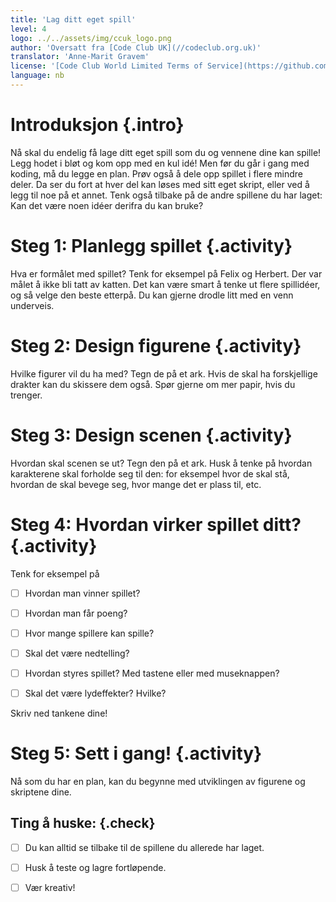```yaml
---
title: 'Lag ditt eget spill'
level: 4
logo: ../../assets/img/ccuk_logo.png
author: 'Oversatt fra [Code Club UK](//codeclub.org.uk)'
translator: 'Anne-Marit Gravem'
license: '[Code Club World Limited Terms of Service](https://github.com/CodeClub/scratch-curriculum/blob/master/LICENSE.md)'
language: nb
---
```



# Introduksjon {.intro}

Nå skal du endelig få lage ditt eget spill som du og vennene dine kan spille!
Legg hodet i bløt og kom opp med en kul idé! Men før du går i gang med koding,
må du legge en plan. Prøv også å dele opp spillet i flere mindre deler. Da ser
du fort at hver del kan løses med sitt eget skript, eller ved å legg til noe på
et annet. Tenk også tilbake på de andre spillene du har laget: Kan det være noen
idéer derifra du kan bruke?


# Steg 1: Planlegg spillet {.activity}

Hva er formålet med spillet? Tenk for eksempel på Felix og Herbert. Der var
målet å ikke bli tatt av katten. Det kan være smart å tenke ut flere spillidéer,
og så velge den beste etterpå. Du kan gjerne drodle litt med en venn underveis.


# Steg 2: Design figurene {.activity}

Hvilke figurer vil du ha med? Tegn de på et ark. Hvis de skal ha forskjellige
drakter kan du skissere dem også. Spør gjerne om mer papir, hvis du trenger.


# Steg 3: Design scenen {.activity}

Hvordan skal scenen se ut? Tegn den på et ark. Husk å tenke på hvordan
karakterene skal forholde seg til den: for eksempel hvor de skal stå, hvordan de
skal bevege seg, hvor mange det er plass til, etc.


# Steg 4: Hvordan virker spillet ditt? {.activity}

Tenk for eksempel på

- [ ] Hvordan man vinner spillet?

- [ ] Hvordan man får poeng?

- [ ] Hvor mange spillere kan spille?

- [ ] Skal det være nedtelling?

- [ ] Hvordan styres spillet? Med tastene eller med museknappen?

- [ ] Skal det være lydeffekter? Hvilke?

Skriv ned tankene dine!


# Steg 5: Sett i gang! {.activity}

Nå som du har en plan, kan du begynne med utviklingen av figurene og skriptene
dine.

## Ting å huske: {.check}

- [ ] Du kan alltid se tilbake til de spillene du allerede har laget.

- [ ] Husk å teste og lagre fortløpende.

- [ ] Vær kreativ!
